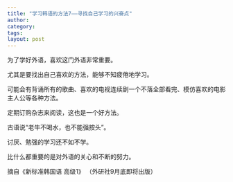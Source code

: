 ```yaml
---
title: "学习韩语的方法7——寻找自己学习的兴奋点"
author:
category: 
tags: 
layout: post
---
```

为了学好外语，喜欢这门外语非常重要。

尤其是要找出自己喜欢的方法，能够不知疲倦地学习。

可能会有背诵所有的歌曲、喜欢的电视连续剧一个不落全部看完、模仿喜欢的电影主人公等各种方法。

定期订购杂志来阅读，这也是一个好方法。

古语说“老牛不喝水，也不能强按头”。

讨厌、勉强的学习还不如不学。

比什么都重要的是对外语的关心和不断的努力。

摘自《新标准韩国语 高级1》
（外研社9月底即将出版）

